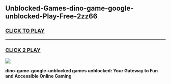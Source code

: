 
## Unblocked-Games-dino-game-google-unblocked-Play-Free-2zz66
<h3>
<a href="https://premium76.site?title=dino-game-google-unblocked&ref=18A">CLICK TO PLAY</a></h3>
<hr>

<h3>
<a href="https://premium76.site?title=dino-game-google-unblocked&ref=18A">CLICK 2 PLAY</a>
  
</h3>

<a href="https://premium76.site?title=dino-game-google-unblocked&ref=18A"><img src="https://clearcache.store/games.png"></a>


**dino-game-google-unblocked games unblocked: Your Gateway to Fun and Accessible Online Gaming**
